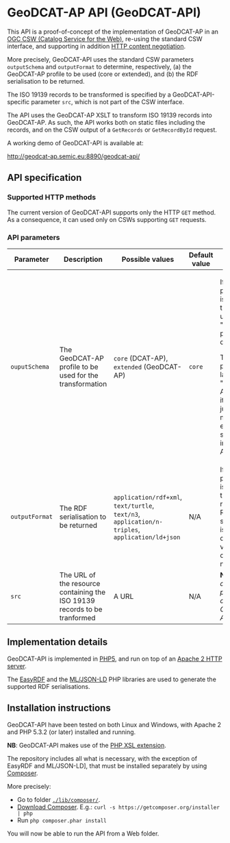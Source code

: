 ﻿# GeoDCAT-AP API (GeoDCAT-API)

This API is a proof-of-concept of the implementation of GeoDCAT-AP in an [OGC CSW (Catalog Service for the Web)](http://www.opengeospatial.org/standards/cat), re-using the standard CSW interface, and supporting in addition [HTTP content negotiation](https://tools.ietf.org/html/rfc7231#section-3.4).

More precisely, GeoDCAT-API uses the standard CSW parameters `outputSchema` and `outputFormat` to determine, respectively, (a) the GeoDCAT-AP profile to be used (core or extended), and (b) the RDF serialisation to be returned.

The ISO 19139 records to be transformed is specified by a GeoDCAT-API-specific parameter `src`, which is not part of the CSW interface. 

The API uses the GeoDCAT-AP XSLT to transform ISO 19139 records into GeoDCAT-AP. As such, the API works both on static files including the records, and on the CSW output of a `GetRecords` or `GetRecordById` request.

A working demo of GeoDCAT-API is available at: 

http://geodcat-ap.semic.eu:8890/geodcat-api/

## API specification

### Supported HTTP methods

The current version of GeoDCAT-API supports only the HTTP `GET` method. As a consequence, it can used only on CSWs supporting `GET` requests.

### API parameters

<table>
  <thead>
    <tr>
      <th>Parameter</th>
      <th>Description</th>
      <th>Possible values</th>
      <th>Default value</th>
      <th>Notes</th>
    </tr>
  </thead>
  <tbody>
    <tr>
      <td><code>ouputSchema</code></td>
      <td>The GeoDCAT-AP profile to be used for the transformation</td>
      <td><code>core</code> (DCAT-AP), <code>extended</code> (GeoDCAT-AP)</td>
      <td><code>core</code></td>
      <td>
        <p>If this parameter is omitted, the API uses the "core" profile as default.</p>
        <p>The "core" profile is labelled "DCAT-AP", since it returns just the metadata elements supported in DCAT-AP.</p>
      </td>
    </tr>
    <tr>
      <td><code>outputFormat</code></td>
      <td>The RDF serialisation to be returned</td>
      <td><code>application/rdf+xml</code>, <code>text/turtle</code>, <code>text/n3</code>, <code>application/n-triples</code>, <code>application/ld+json</code></td>
      <td>N/A</td>
      <td>If this parameter is omitted, the returned RDF serialisation is determined via HTTP content negotiation</td>
    </tr>
    <tr>
      <td><code>src</code></td>
      <td>The URL of the resource containing the ISO 19139 records to be tranformed</td>
      <td>A URL</td>
      <td>N/A</td>
      <td><strong>NB</strong>: <em>This is an internal parameter of the GeoDCAT-API</em></td>
    </tr>
  </tbody>
</table>

## Implementation details

GeoDCAT-API is implemented in [PHP5](http://php.net/), and run on top of an [Apache 2 HTTP server](http://httpd.apache.org/).

The [EasyRDF](http://www.easyrdf.org/) and the [ML/JSON-LD](https://github.com/lanthaler/JsonLD) PHP libraries are used to generate the supported RDF serialisations.

## Installation instructions

GeoDCAT-API have been tested on both Linux and Windows, with Apache 2 and PHP 5.3.2 (or later) installed and running.

**NB**: GeoDCAT-API makes use of the [PHP XSL extension](http://php.net/manual/en/xsl.installation.php).

The repository includes all what is necessary, with the exception of EasyRDF and ML/JSON-LD], that must be installed separately by using [Composer](https://getcomposer.org/).

More precisely:
* Go to folder [`./lib/composer/`](./lib/composer/).
* [Download Composer](https://getcomposer.org/download/). E.g.: `curl -s https://getcomposer.org/installer | php`
* Run `php composer.phar install`

You will now be able to run the API from a Web folder.